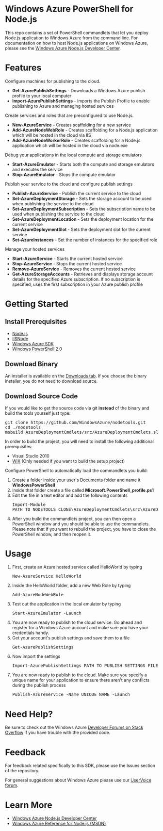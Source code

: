 <h1>Windows Azure PowerShell for Node.js</h1>
<p>This repo contains a set of PowerShell commandlets that let you deploy Node.js
application to Windows Azure from the command line. For documentation on how
to host Node.js applications on Windows Azure, please see the
<a href="http://www.windowsazure.com/en-us/develop/nodejs/">Windows Azure
Node.js Developer Center</a>.</p>

<h1>Features</h1>
<p>Configure machines for publishing to the cloud.</p>
<ul>
    <li><strong>Get-AzurePublishSettings</strong> - Downloads a Windows Azure publish profile
    to your local computer </li>
    <li><strong>Import-AzurePublishSettings</strong> - Imports the Publish Profile to enable
    publishing to Azure and managing hosted services</li>
</ul>
<p>Create services and roles that are preconfigured to use Node.js.</p>
<ul>
    <li><strong>New-AzureService</strong> - Creates scaffolding for a new service</li>
    <li><strong>Add-AzureNodeWebRole</strong> - Creates scaffolding for a Node.js application
    which will be hosted in the cloud via IIS</li>
    <li><strong>Add-AzureNodeWorkerRole</strong> - Creates scaffolding for a Node.js application
    which will be hosted in the cloud via node.exe</li>
</ul>
<p>Debug your applications in the local compute and storage emulators</p>
<ul>
    <li><strong>Start-AzureEmulator</strong> - Starts both the compute and storage emulators
    and executes the service</li>
    <li><strong>Stop-AzureEmulator</strong> - Stops the compute emulator</li>
</ul>
<p>Publish your service to the cloud and configure publish settings</p>
<ul>
    <li><strong>Publish-AzureService</strong> - Publish the current service to the cloud</li>
    <li><strong>Set-AzureDeploymentStorage</strong> - Sets the storage account to be used when
    publishing the service to the cloud</li>
    <li><strong>Set-AzureDeploymentSubscription</strong> - Sets the subscription name to be
    used when publishing the service to the cloud</li>
    <li><strong>Set-AzureDeploymentLocation</strong> - Sets the deployment location for the
    current service</li>
    <li><strong>Set-AzureDeploymentSlot</strong> - Sets the deployment slot for the current
    service</li>
    <li><strong>Set-AzureInstances</strong> - Set the number of instances for the specified role</li>
</ul>
<p>Manage your hosted services</p>
<ul>
    <li><strong>Start-AzureService</strong> - Starts the current hosted service</li>
    <li><strong>Stop-AzureService</strong> - Stops the current hosted service</li>
    <li><strong>Remove-AzureService</strong> - Removes the current hosted service</li>
    <li><strong>Get-AzureStorageAccounts</strong> - Retrieves and displays storage account
    details for the specified Azure subscription.  If no subscription is
    specified, uses the first subscription in your Azure publish profile</li>
</ul>

<h1>Getting Started</h1>
<h2>Install Prerequisites</h2>
<ul>
    <li><a href="http://nodejs.org/">Node.js</a></li>
    <li><a href="https://github.com/tjanczuk/iisnode">IISNode</a></li>
    <li><a href="http://www.microsoft.com/windowsazure/sdk/">Windows Azure SDK</a></li>
    <li><a href="http://technet.microsoft.com/en-us/scriptcenter/dd742419">Windows PowerShell 2.0</a></li>
</ul>
<h2>Download Binary</h2>
<p>An installer is available on the <a href="https://github.com/WindowsAzure/azure-sdk-tools/downloads">Downloads tab</a>. If you choose the binary installer, you do not need to download source.</p>
<h2>Download Source Code</h2>
<p>If you would like to get the source code via git <strong>instead</strong> of the binary and build the tools yourself just type:<br/>
<pre>git clone https://github.com/WindowsAzure/nodetools.git<br/>cd ./nodetools<br/>msbuild AzureDeploymentCmdlets/src/AzureDeploymentCmdlets.sln</pre>
</p>
<p>In order to build the project, you will need to install the following additional prerequisites:</p>
<ul>
    <li>Visual Studio 2010</li>
    <li><a href="http://wix.sourceforge.net/">WiX</a> (Only needed if you want to build the setup project)</li>
</ul>
<p>Configure PowerShell to automatically load the commandlets you build:</h2>
<ol>
    <li>Create a folder inside your user's Documents folder and name it <strong>WindowsPowerShell</strong></li>
    <li>Inside that folder create a file called <strong>Microsoft.PowerShell_profile.ps1</strong></li>
    <li>Edit the file in a text editor and add the following contents<br/>
    <pre>Import-Module<br/>PATH_TO_NODETOOLS_CLONE\AzureDeploymentCmdlets\src\AzureDeploymentCmdlets\bin\Debug\AzureDeploymentCmdlets.dll</pre></li>
    <li>After you build the commandlets project, you can then open a PowerShell window and you should be able to use the commandlets. Please note that if you want to rebuild the project, you have to close the PowerShell window, and then reopen it.</li>
</ol>

<h1>Usage</h1>
<ol>
    <li>First, create an Azure hosted service called HelloWorld by typing<br/>
    <pre>New-AzureService HelloWorld</pre></li>
    <li>Inside the HelloWorld folder, add a new Web Role by typing<br/>
    <pre>Add-AzureNodeWebRole</pre></li>
    <li>Test out the application in the local emulator by typing<br/>
    <pre>Start-AzureEmulator -Launch</pre></li>
    <li>You are now ready to publish to the cloud service. Go ahead and register
    for a Windows Azure account and make sure you have your credentials handy.</li>
    <li>Get your account's publish settings and save them to a file<br/>
    <pre>Get-AzurePublishSettings</pre></li>
    <li>Now import the settings<br/>
    <pre>Import-AzurePublishSettings PATH_TO_PUBLISH_SETTINGS_FILE</pre></li>
    <li>You are now ready to publish to the cloud. Make sure you specify a
    unique name for your application to ensure there aren't any conflicts during
    the publish process<br/>
    <pre>Publish-AzureService -Name UNIQUE_NAME -Launch</pre></li>
</ol>

<h1>Need Help?</h1>
<p>Be sure to check out the Windows Azure <a href="http://go.microsoft.com/fwlink/?LinkId=234489">
Developer Forums on Stack Overflow</a> if you have trouble with the provided code.</p>

<h1>Feedback</h1>
<p>For feedback related specifically to this SDK, please use the Issues
section of the repository.</p>
<p>For general suggestions about Windows Azure please use our
<a href="http://www.mygreatwindowsazureidea.com/forums/34192-windows-azure-feature-voting">UserVoice forum</a>.</p>

<h1>Learn More</h1>
<ul>
    <li><a href="http://www.windowsazure.com/en-us/develop/nodejs/">Windows Azure Node.js
    Developer Center</a></li>
    <li><a href="http://waweb.cloudapp.net/en-us/nodejs/how-to-guides/blob-storage">
    Windows Azure Reference for Node.js (MSDN)</a></li>
</ul>
